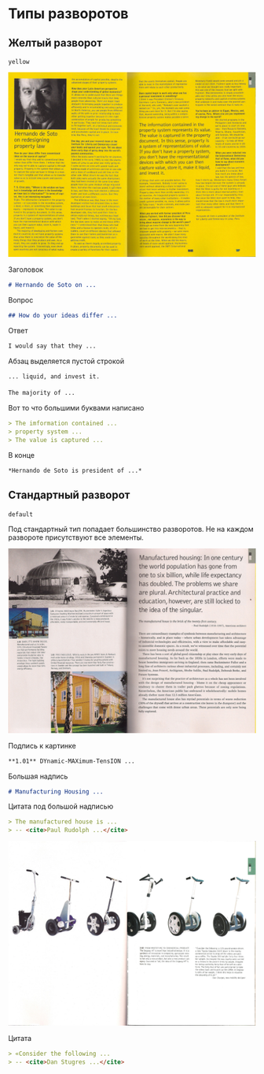 # Типы разворотов

## Желтый разворот
```
yellow
```

![](https://raw.githubusercontent.com/destroytheimage/submarine_MT/develop/Spreads/024eng.jpg)

Заголовок
```md
# Hernando de Soto on ...
```

Вопрос
```md
## How do your ideas differ ...
```

Ответ
```md
I would say that they ...
```

Абзац выделяется пустой строкой
```md
... liquid, and invest it.

The majority of ...
```

Вот то что большими буквами написано
```md
> The imformation contained ...
> property system ...
> The value is captured ...
```

В конце
```md
*Hernando de Soto is president of ...*
```

## Стандартный разворот
```
default
```
Под стандартный тип попадает большинство разворотов.
Не на каждом развороте присутствуют все элементы.

![](https://raw.githubusercontent.com/destroytheimage/submarine_MT/develop/Spreads/019eng.jpg)

Подпись к картинке
```md
**1.01** DYnamic-MAXimum-TensION ...
```

Большая надпись
```md
# Manufacturing Housing ...
```

Цитата под большой надписью
```md
> The manufactured house is ...
> -- <cite>Paul Rudolph ...</cite>
```

![](https://raw.githubusercontent.com/destroytheimage/submarine_MT/develop/Spreads/028eng.jpg)

Цитата
```md
> «Consider the following ...
> -- <cite>Dan Stugres ...</cite>
```
